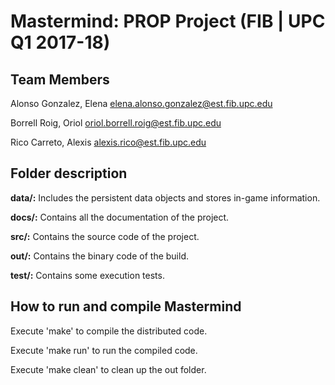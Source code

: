 # Mastermind: PROP Project (FIB | UPC Q1 2017-18)

## Team Members
Alonso Gonzalez, Elena <elena.alonso.gonzalez@est.fib.upc.edu>

Borrell Roig, Oriol <oriol.borrell.roig@est.fib.upc.edu>

Rico Carreto, Alexis <alexis.rico@est.fib.upc.edu>

## Folder description

**data/:** Includes the persistent data objects and stores in-game information.

**docs/:** Contains all the documentation of the project.

**src/:** Contains the source code of the project.

**out/:** Contains the binary code of the build.

**test/:** Contains some execution tests.

## How to run and compile Mastermind

Execute 'make' to compile the distributed code.

Execute 'make run' to run the compiled code.

Execute 'make clean' to clean up the out folder.